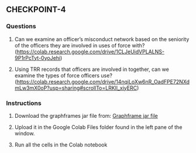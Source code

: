 ## CHECKPOINT-4

### Questions

1. Can we examine an officer’s misconduct network based on the seniority of the officers they are involved in uses of force with?  (https://colab.research.google.com/drive/1CLJeUidVPLALNS-9P1rPcTyt-0yoJehi)

2. Using TRR records that officers are involved in together, can we examine the types of force officers use? 
 (https://colab.research.google.com/drive/14nqiLoXw6nR_OadFPE72NXdmLw3mX0oP?usp=sharing#scrollTo=LRKll_xiyERC)
 
### Instructions 

1. Download the graphframes jar file from: [Graphframe jar file](https://repos.spark-packages.org/graphframes/graphframes/0.8.2-spark3.2-s_2.12/graphframes-0.8.2-spark3.2-s_2.12.jar)

2. Upload it in the Google Colab Files folder found in the left pane of the window.

3. Run all the cells in the Colab notebook

